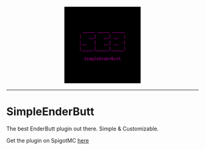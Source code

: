 <p align="center">
    <img src="https://raw.githubusercontent.com/VulpineFriend87/SimpleEnderButt/refs/heads/master/SEB.png" width="200px" height="200px">
</p>

---

# SimpleEnderButt
The best EnderButt plugin out there. Simple & Customizable.

Get the plugin on SpigotMC [here](https://www.spigotmc.org/resources/simpleenderbutt.120404/)
